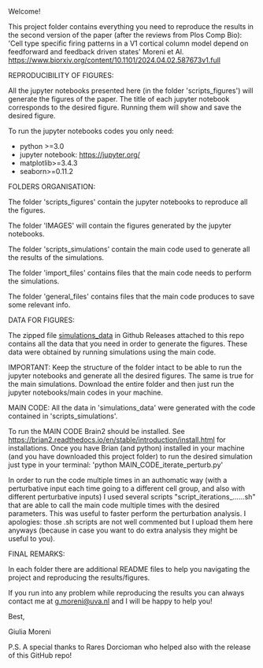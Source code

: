 Welcome!

This project folder contains everything you need to reproduce the results in the second version of the paper (after the reviews from Plos Comp Bio):
'Cell type specific firing patterns in a V1 cortical column model depend on feedforward and feedback driven states' Moreni et Al. 
https://www.biorxiv.org/content/10.1101/2024.04.02.587673v1.full

REPRODUCIBILITY OF FIGURES:

All the jupyter notebooks presented here (in the folder 'scripts_figures') will generate the figures of the paper.
The title of each jupyter notebook corresponds to the desired figure. Running them will show and save the desired figure. 

To run the jupyter notebooks codes you only need: 
- python >=3.0
- jupyter notebook: https://jupyter.org/
- matplotlib>=3.4.3
- seaborn>=0.11.2

FOLDERS ORGANISATION:

The folder 'scripts_figures' contain the jupyter notebooks to reproduce all the figures.

The folder 'IMAGES' will contain the figures generated by the jupyter notebooks.

The folder 'scripts_simulations' contain the main code used to generate all the results of the simulations. 

The folder 'import_files' contains files that the main code needs to perform the simulations.

The folder 'general_files' contains files that the main code produces to save some relevant info.

DATA FOR FIGURES:

The zipped file [simulations_data](https://github.com/GiuliaMoreni95/Cortical_column_model_perturbations/releases/tag/spiking-data) in Github Releases attached to this repo contains all the data that you need in order to generate the figures. 
These data were obtained by running simulations using the main code. 

IMPORTANT:
Keep the structure of the folder intact to be able to run the jupyter notebooks and generate all the desired figures. The same is true for the main simulations.
Download the entire folder and then just run the jupyter notebooks/main codes in your machine. 

MAIN CODE:
All the data in 'simulations_data' were generated with the code contained in 'scripts_simulations'.

To run the MAIN CODE Brain2 should be installed. See https://brian2.readthedocs.io/en/stable/introduction/install.html for installations.
Once you have Brian (and python) installed in your machine (and you have downloaded this project folder) to run the desired simulation just type in your terminal: 
'python MAIN_CODE_iterate_perturb.py' 

In order to run the code multiple times in an authomatic way (with a perturbative input each time going to a different cell group, and also with different perturbative inputs) I used several scripts "script_iterations_......sh" that are able to call the main code multiple times with the desired parameters.
This was useful to faster perform the perturbation analysis. 
I apologies: those .sh scripts are not well commented but I upload them here anyways (because in case you want to do extra analysis they might be useful to you).


FINAL REMARKS:

In each folder there are additional README files to help you navigating the project and reproducing the results/figures.

If you run into any problem while reproducing the results you can always contact me at g.moreni@uva.nl and I will be happy to help you!

Best,

Giulia Moreni

P.S. A special thanks to Rares Dorcioman who helped also with the release of this GitHub repo! 

